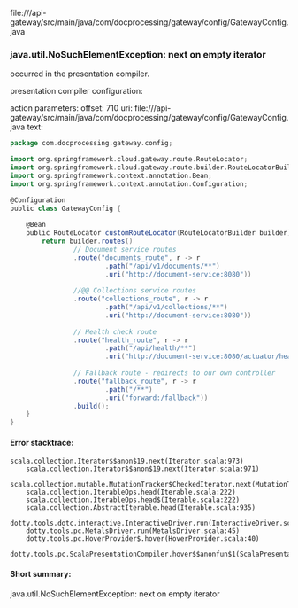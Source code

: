 file://<WORKSPACE>/api-gateway/src/main/java/com/docprocessing/gateway/config/GatewayConfig.java
### java.util.NoSuchElementException: next on empty iterator

occurred in the presentation compiler.

presentation compiler configuration:


action parameters:
offset: 710
uri: file://<WORKSPACE>/api-gateway/src/main/java/com/docprocessing/gateway/config/GatewayConfig.java
text:
```scala
package com.docprocessing.gateway.config;

import org.springframework.cloud.gateway.route.RouteLocator;
import org.springframework.cloud.gateway.route.builder.RouteLocatorBuilder;
import org.springframework.context.annotation.Bean;
import org.springframework.context.annotation.Configuration;

@Configuration
public class GatewayConfig {
    
    @Bean
    public RouteLocator customRouteLocator(RouteLocatorBuilder builder) {
        return builder.routes()
                // Document service routes
                .route("documents_route", r -> r
                        .path("/api/v1/documents/**")
                        .uri("http://document-service:8080"))
                        
                //@@ Collections service routes
                .route("collections_route", r -> r
                        .path("/api/v1/collections/**")
                        .uri("http://document-service:8080"))
                
                // Health check route
                .route("health_route", r -> r
                        .path("/api/health/**")
                        .uri("http://document-service:8080/actuator/health"))
                
                // Fallback route - redirects to our own controller
                .route("fallback_route", r -> r
                        .path("/**")
                        .uri("forward:/fallback"))
                .build();
    }
}

```



#### Error stacktrace:

```
scala.collection.Iterator$$anon$19.next(Iterator.scala:973)
	scala.collection.Iterator$$anon$19.next(Iterator.scala:971)
	scala.collection.mutable.MutationTracker$CheckedIterator.next(MutationTracker.scala:76)
	scala.collection.IterableOps.head(Iterable.scala:222)
	scala.collection.IterableOps.head$(Iterable.scala:222)
	scala.collection.AbstractIterable.head(Iterable.scala:935)
	dotty.tools.dotc.interactive.InteractiveDriver.run(InteractiveDriver.scala:164)
	dotty.tools.pc.MetalsDriver.run(MetalsDriver.scala:45)
	dotty.tools.pc.HoverProvider$.hover(HoverProvider.scala:40)
	dotty.tools.pc.ScalaPresentationCompiler.hover$$anonfun$1(ScalaPresentationCompiler.scala:376)
```
#### Short summary: 

java.util.NoSuchElementException: next on empty iterator